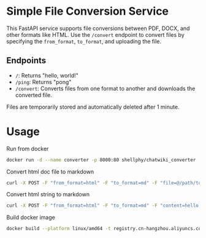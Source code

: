 # Simple File Conversion Service

This FastAPI service supports file conversions between PDF, DOCX, and other formats like HTML. Use the `/convert` endpoint to convert files by specifying the `from_format`, `to_format`, and uploading the file.

## Endpoints
- `/`: Returns "hello, world!"
- `/ping`: Returns "pong"
- `/convert`: Converts files from one format to another and downloads the converted file.

Files are temporarily stored and automatically deleted after 1 minute.

# Usage

Run from docker

```bash
docker run -d --name converter -p 8000:80 shellphy/chatwiki_converter
```

Convert html doc file to markdown

```bash
curl -X POST -F "from_format=html" -F "to_format=md" -F "file=@/path/to/example.html" http://127.0.0.1:8000/convert --output result.md
```

Convert html string to markdown

```bash
curl -X POST -F "from_format=html" -F "to_format=md" -F "content=hello,world" http://127.0.0.1:8000/convert --output result.md
```

Build docker image

```bash
docker build --platform linux/amd64 -t registry.cn-hangzhou.aliyuncs.com/chatwiki/converter:{tag} .
```
